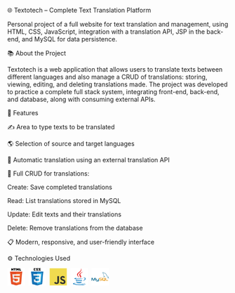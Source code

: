 🌐 Textotech – Complete Text Translation Platform

Personal project of a full website for text translation and management, using HTML, CSS, JavaScript, integration with a translation API, JSP in the back-end, and MySQL for data persistence.

📚 About the Project

Textotech is a web application that allows users to translate texts between different languages and also manage a CRUD of translations: storing, viewing, editing, and deleting translations made.
The project was developed to practice a complete full stack system, integrating front-end, back-end, and database, along with consuming external APIs.

🚀 Features

✍️ Area to type texts to be translated

🌎 Selection of source and target languages

🔄 Automatic translation using an external translation API

💾 Full CRUD for translations:

Create: Save completed translations

Read: List translations stored in MySQL

Update: Edit texts and their translations

Delete: Remove translations from the database

📋 Modern, responsive, and user-friendly interface

⚙️ Technologies Used

<div style="display: flex; flex-wrap: nowrap; align-items: center; gap: 8px;"> <a href="https://developer.mozilla.org/en-US/docs/Web/HTML" target="_blank" rel="noreferrer"> <img src="https://raw.githubusercontent.com/devicons/devicon/master/icons/html5/html5-original-wordmark.svg" alt="html5" width="40" height="40"/> </a> <a href="https://developer.mozilla.org/en-US/docs/Web/CSS" target="_blank" rel="noreferrer"> <img src="https://raw.githubusercontent.com/devicons/devicon/master/icons/css3/css3-original-wordmark.svg" alt="css3" width="40" height="40"/> </a> <a href="https://developer.mozilla.org/en-US/docs/Web/JavaScript" target="_blank" rel="noreferrer"> <img src="https://raw.githubusercontent.com/devicons/devicon/master/icons/javascript/javascript-original.svg" alt="javascript" width="40" height="40"/> </a> <a href="https://jakarta.ee/" target="_blank" rel="noreferrer"> <img src="https://raw.githubusercontent.com/devicons/devicon/master/icons/java/java-original.svg" alt="jsp" width="40" height="40"/> </a> <a href="https://www.mysql.com/" target="_blank" rel="noreferrer"> <img src="https://raw.githubusercontent.com/devicons/devicon/master/icons/mysql/mysql-original-wordmark.svg" alt="mysql" width="40" height="40"/> </a> </div>
